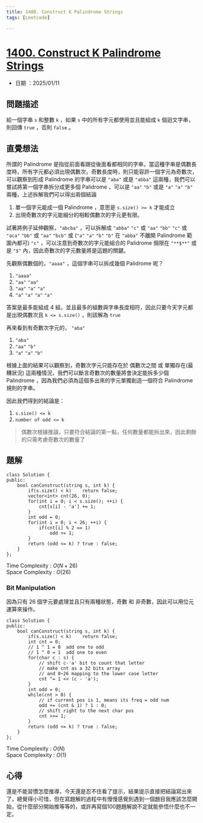 ```yaml
---
title: 1400. Construct K Palindrome Strings
tags: [Leetcode]

---
```


# [1400. Construct K Palindrome Strings](https://leetcode.com/problems/construct-k-palindrome-strings/description/?envType=daily-question&envId=2025-01-11)  
+ 日期 ：2025/01/11  

## 問題描述  
給一個字串 `s` 和整數 `k` ，如果 `s` 中的所有字元都使用並且能組成 `k` 個迴文字串，則回傳 `true` ，否則 `false` 。  

## 直覺想法  
所謂的 Palindrome 是指從前面看跟從後面看都相同的字串，當這種字串是偶數長度時，所有字元都必須出現偶數次，奇數長度時，則只能容許一個字元為奇數次，可以觀察到形成 Palindrome 的字串可以是 `"aba"` 或是 `"abba"` 這兩種，我們可以嘗試將第一個字串拆分成更多個 Palidrome ，可以是 `"aa"` `"b"` 或是 `"a"` `"a"` `"b"` 兩種，上述拆解我們可以得出兩個結論  
1. 單一個字元能成一個 Palindrome ，意思是 `s.size() >= k` 才能成立  
2. 出現奇數次的字元能細分的相較偶數次的字元更有限。  

試著將例子延伸觀察，`"abcba"` ，可以拆解成 `"abba"` `"c"` 或 `"aa"` `"bb"` `"c"` 或 `"aca"` `"bb"` 或 `"aa"` `"bcb"` 或 (`"a"` `"a"` `"b"` `"b"` 在 `"abba"` 不離開 Palindrome 範圍內都可) `"c"` ，可以注意到奇數次的字元能組合的 Palidrome 侷限在 `"**$**"` 或是 `"$"` 內，因此奇數次的字元數量將是這題的關鍵。  

先觀察偶數個的，`"aaaa"` ，這個字串可以拆成幾個 Palidrome 呢？  
1. `"aaaa"`  
2. `"aa"` `"aa"`  
3. `"aa"` `"a"` `"a"`  
4. `"a"` `"a"` `"a"` `"a"`  

答案是最多能組成 4 組，並且最多的組數與字串長度相符，因此只要今天字元都是出現偶數次且 `k <= s.size()` ，則該解為 `true`  

再來看到有奇數次字元的， `"aba"`  
1. `"aba"`  
2. `"aa"` `"b"`  
3. `"a"` `"a"` `"b"`  

根據上面的結果可以觀察到，奇數次字元只能存在於 偶數次之間 或 單獨存在(最糟狀況) 這兩種情況，我們可以斷言奇數次的數量將會決定能拆多少個 Palindrome ，因為我們必須為這個多出來的字元單獨創造一個符合 Palindrome 規則的字串。  

因此我們得到的結論是：  
1. `s.size() <= k`  
2. `number of odd <= k`  

> 偶數次根據推論，只要符合結論的第一點，任何數量都能拆出來，因此剩餘的只需考慮奇數次的數量了

## 題解  
```cpp=
class Solution {
public:
    bool canConstruct(string s, int k) {
        if(s.size() < k)    return false;
        vector<int> cnt(26, 0);
        for(int i = 0; i < s.size(); ++i) {
            cnt[s[i] - 'a'] += 1;
        }
        int odd = 0;
        for(int i = 0; i < 26; ++i) {
            if(cnt[i] % 2 == 1)
                odd += 1;
        }
        return (odd <= k) ? true : false;
    }
};
```
Time Complexity : $O(N + 26)$  
Space Complexity : $O(26)$  

### Bit Manipulation  
因為只有 26 個字元要處理並且只有兩種狀態，奇數 和 非奇數，因此可以用位元運算來操作。  

```cpp=
class Solution {
public:
    bool canConstruct(string s, int k) {
        if(s.size() < k)    return false;
        int cnt = 0;
        // 1 ^ 1 = 0  add one to odd
        // 1 ^ 0 = 1  add one to even
        for(char c : s) {
            // shift c-'a' bit to count that letter
            // make cnt as a 32 bits array
            // and 0~26 mapping to the lower case letter
            cnt ^= 1 << (c - 'a');
        }
        int odd = 0;
        while(cnt > 0) {
            // if current pos is 1, means its freq = odd num
            odd += (cnt & 1) ? 1 : 0;
            // shift right to the next char pos
            cnt >>= 1;
        }
        return (odd <= k) ? true : false;
    }
};
```
Time Complexity : $O(N)$  
Space Complexity : $O(1)$  

## 心得  
還是不能習慣怎麼推導，今天還是忍不住看了提示，結果提示直接把結論寫出來了，總覺得小可惜，但在寫題解的過程中有慢慢感覺到遇到一個題目我應該怎麼開始，從什麼部分開始推等等的，或許再寫個100題題解說不定就能參悟什麼也不一定。  
